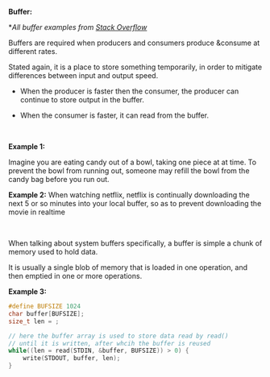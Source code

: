 __Buffer:__

*_All buffer examples from [Stack Overflow](https://stackoverflow.com/questions/648309/what-does-it-mean-by-buffer)_

Buffers are required when producers and consumers produce &consume at different rates.

Stated again, it is a place to store something temporarily, in order to mitigate differences between input and output speed.  
* When the producer is faster then the consumer, the producer can continue to store output in the buffer.  

* When the consumer is faster, it can read from the buffer.

</br>

__Example 1:__

Imagine you are eating candy out of a bowl, taking one piece at at time.  To prevent the bowl from running out, someone may refill the bowl from the candy bag before you run out.

__Example 2:__
When watching netflix, netflix is continually downloading the next 5 or so minutes into your local buffer, so as to prevent downloading the movie in realtime

</br>

When talking about system buffers specifically, a buffer is simple a chunk of memory used to hold data.

It is usually a single blob of memory that is loaded in one operation, and then emptied in one or more operations.

__Example 3:__

```c
#define BUFSIZE 1024
char buffer[BUFSIZE];
size_t len = ;

// here the buffer array is used to store data read by read()
// until it is written, after whcih the buffer is reused
while((len = read(STDIN, &buffer, BUFSIZE)) > 0) {
    write(STDOUT, buffer, len);
}
```


